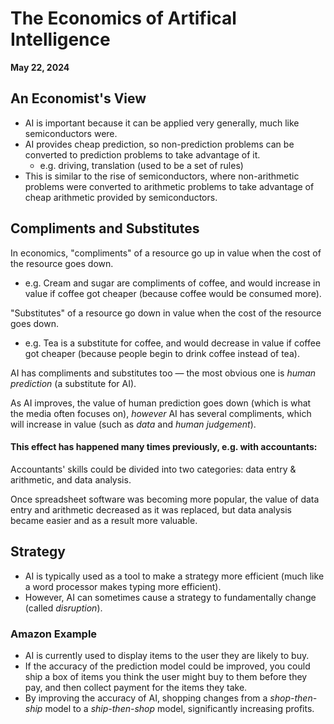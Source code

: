 # The Economics of Artifical Intelligence
**May 22, 2024**

## An Economist's View
* AI is important because it can be applied very generally, much like semiconductors were.
* AI provides cheap prediction, so non-prediction problems can be converted to prediction problems to take advantage of it.
  * e.g. driving, translation (used to be a set of rules)
* This is similar to the rise of semiconductors, where non-arithmetic problems were converted to arithmetic problems to take advantage of cheap arithmetic provided by semiconductors.

## Compliments and Substitutes
In economics, "compliments" of a resource go up in value when the cost of the resource goes down.
* e.g. Cream and sugar are compliments of coffee, and would increase in value if coffee got cheaper (because coffee would be consumed more).

"Substitutes" of a resource go down in value when the cost of the resource goes down.
* e.g. Tea is a substitute for coffee, and would decrease in value if coffee got cheaper (because people begin to drink coffee instead of tea).

AI has compliments and substitutes too — the most obvious one is *human prediction* (a substitute for AI).

As AI improves, the value of human prediction goes down (which is what the media often focuses on), *however* AI has several compliments, which will increase in value (such as *data* and *human judgement*).

#### This effect has happened many times previously, e.g. with accountants:

Accountants' skills could be divided into two categories: data entry & arithmetic, and data analysis.

Once spreadsheet software was becoming more popular, the value of data entry and arithmetic decreased as it was replaced, but data analysis became easier and as a result more valuable.

## Strategy
* AI is typically used as a tool to make a strategy more efficient (much like a word processor makes typing more efficient).
* However, AI can sometimes cause a strategy to fundamentally change (called *disruption*).

### Amazon Example
* AI is currently used to display items to the user they are likely to buy.
* If the accuracy of the prediction model could be improved, you could ship a box of items you think the user might buy to them before they pay, and then collect payment for the items they take.
* By improving the accuracy of AI, shopping changes from a *shop-then-ship* model to a *ship-then-shop* model, significantly increasing profits.